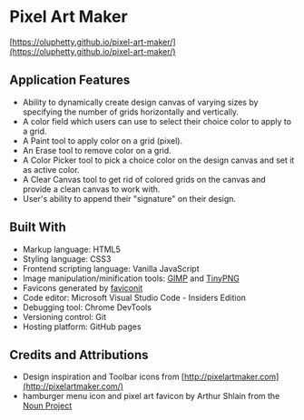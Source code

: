 # Pixel Art Maker

[https://oluphetty.github.io/pixel-art-maker/](https://oluphetty.github.io/pixel-art-maker/)

## Application Features
* Ability to dynamically create design canvas of varying sizes by specifying the number of grids horizontally and vertically.
* A color field which users can use to select their choice color to apply to a grid.
* A Paint tool to apply color on a grid (pixel).
* An Erase tool to remove color on a grid.
* A Color Picker tool to pick a choice color on the design canvas and set it as active color.
* A Clear Canvas tool to get rid of colored grids on the canvas and provide a clean canvas to work with.
* User's ability to append their "signature" on their design.

## Built With
* Markup language: HTML5
* Styling language: CSS3
* Frontend scripting language: Vanilla JavaScript
* Image manipulation/minification tools: [GIMP](https://www.gimp.org/) and [TinyPNG](https://tinypng.com/)
* Favicons generated by [faviconit](http://faviconit.com/en) 
* Code editor: Microsoft Visual Studio Code - Insiders Edition
* Debugging tool: Chrome DevTools
* Versioning control: Git
* Hosting platform: GitHub pages

## Credits and Attributions
* Design inspiration and Toolbar icons from [http://pixelartmaker.com](http://pixelartmaker.com/)
* hamburger menu icon and pixel art favicon by Arthur Shlain from the [Noun Project](https://thenounproject.com/)
